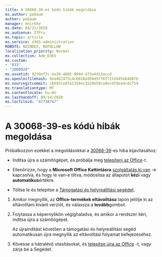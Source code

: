 ```yaml
---
title: A 30068-39-es kódú hibák megoldása
ms.author: pebaum
author: pebaum
manager: mnirkhe
ms.date: 04/21/2020
ms.audience: ITPro
ms.topic: article
ms.service: o365-administration
ROBOTS: NOINDEX, NOFOLLOW
localization_priority: Normal
ms.collection: Adm_O365
ms.custom:
- "833"
- "2000020"
ms.assetid: 92f0ef7c-4a39-4885-994d-473a4d13accd
ms.openlocfilehash: bba462475c4c6020a956d9ff6f7151b45eb4607b
ms.sourcegitcommit: c6692ce0fa1358ec3529e59ca0ecdfdea4cdc759
ms.translationtype: MT
ms.contentlocale: hu-HU
ms.lasthandoff: 09/14/2020
ms.locfileid: "47738747"
---
```

# <a name="solutions-for-error-30068-39"></a>A 30068-39-es kódú hibák megoldása

Próbálkozzon ezekkel a megoldásokkal a [30068-39](https://support.office.com/article/963ca3e4-217a-4c16-9c02-ff946548357b?wt.mc_id=Alchemy_ClientDIA)-es hiba kijavításához:
  
- Indítsa újra a számítógépet, és próbálja meg [telepíteni az Office](https://portal.office.com/OLS/MySoftware.aspx)-t.

- Ellenőrizze, hogy a **Microsoft Office Kattintásra** [szolgáltatás ki van](https://support.office.com/article/963ca3e4-217a-4c16-9c02-ff946548357b?wt.mc_id=Alchemy_ClientDIA) -e kapcsolva, és hogy le van-e tiltva, módosítsa az állapotot **kézi** vagy **automatikus**értékre.

- Töltse le és telepítse a [Támogatási és helyreállítási segédet](https://aka.ms/SARA-OfficeUninstall-Alchemy).

1. Amikor megnyílik, az **Office-termékek eltávolítása** lapon jelölje ki az eltávolítani kívánt verziót, és válassza a **tovább**gombot.

2. Folytassa a képernyőkön végighaladva, és amikor a rendszer kéri, indítsa újra a számítógépet.

    Az újraindítást követően a támogatási és helyreállítási segéd automatikusan újra megnyílik az eltávolítási folyamat befejezéséhez.

3. Kövesse a hátralévő utasításokat, és [telepítse újra az Office](https://portal.office.com/OLS/MySoftware.aspx) -t, vagy zárja be a Segédet.
